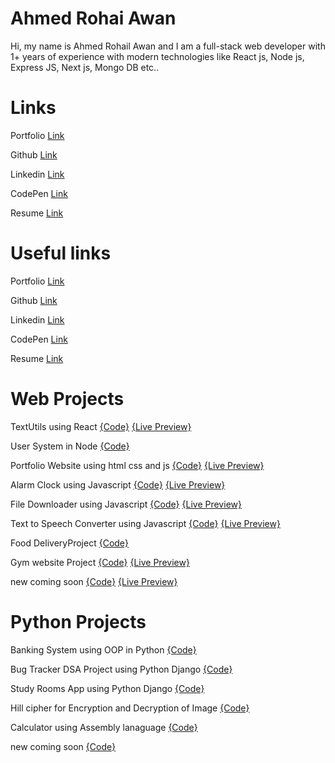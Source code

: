 # Ahmed Rohai Awan

Hi, my name is Ahmed Rohail Awan and I am a full-stack web developer with 1+ years of experience with modern technologies like React js, Node js, Express JS, Next js, Mongo DB etc.. 

# Links

Portfolio [Link](#Usefullinks)

Github [Link](https://github.com/ahmedrohailawan)

Linkedin [Link](https://www.linkedin.com/in/ahmedrohailawan/)

CodePen [Link](https://codepen.io/ahmedrohailawan)

Resume [Link](https://drive.google.com/file/d/1owBnn_BvXKNzpwDR82osHx0PrnXu4Etp/view?usp=sharing)

# Useful links

Portfolio [Link](https://ahmedrohailawan.netlify.app/)

Github [Link](https://github.com/ahmedrohailawan)

Linkedin [Link](https://www.linkedin.com/in/ahmedrohailawan/)

CodePen [Link](https://codepen.io/ahmedrohailawan)

Resume [Link](https://drive.google.com/file/d/1owBnn_BvXKNzpwDR82osHx0PrnXu4Etp/view?usp=sharing)

# Web Projects

TextUtils using React [{Code}](https://github.com/ahmedrohailawan/TextUtils_Using_React_JS) [{Live Preview}](https://ahmedrohailawan.github.io/TextUtils_Using_React_JS/)

User System in Node [{Code}](https://github.com/ahmedrohailawan/User_system___In_Node_JS)

Portfolio Website using html css and js [{Code}](https://github.com/ahmedrohailawan/portfolio_website_using_html_css_and_js) [{Live Preview}](https://ahmedrohailawan.github.io/portfolio_website_using_html_css_and_js/)

Alarm Clock using Javascript [{Code}](https://github.com/ahmedrohailawan/Alarm-clock-using-javascript) [{Live Preview}](https://ahmedrohailawan.github.io/Alarm-clock-using-javascript/)

File Downloader using Javascript [{Code}](https://github.com/ahmedrohailawan/File-downloader-with-vanilla-javasctipt) [{Live Preview}](https://ahmedrohailawan.github.io/File-downloader-with-vanilla-javasctipt/)

Text to Speech Converter using Javascript [{Code}](https://github.com/ahmedrohailawan/Text-to-Speech-Converter-using-JavaScript) [{Live Preview}](https://ahmedrohailawan.github.io/Text-to-Speech-Converter-using-JavaScript/)

Food DeliveryProject [{Code}](https://github.com/ahmedrohailawan/Food-Delivery-project)

Gym website Project [{Code}](https://github.com/ahmedrohailawan/Gym-Project) [{Live Preview}](https://ahmedrohailawan.github.io/Gym-Project/)

new coming soon [{Code}]() [{Live Preview}]()

# Python Projects

Banking System using OOP in Python [{Code}](https://github.com/ahmedrohailawan/Banking-System-Using-OOP-In-Python)

Bug Tracker DSA Project using Python Django  [{Code}](https://github.com/ahmedrohailawan/Bug-Tracker)

Study Rooms App using Python Django [{Code}](https://github.com/ahmedrohailawan/Study_Rooms_App_using_Django)

Hill cipher for Encryption and Decryption of Image [{Code}](https://github.com/ahmedrohailawan/Hill___Cipher)

Calculator using Assembly lanaguage [{Code}]()

new coming soon [{Code}]()

